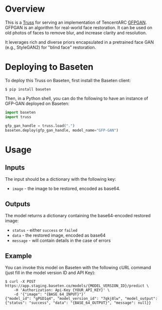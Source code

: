# Overview

This is a [Truss](https://truss.baseten.co/) for serving an implementation of TencentARC
[GFPGAN](https://github.com/TencentARC/GFPGAN). GFPGAN is an algorithm for real-world face restoration.
It can be used on old photos of faces to remove blur, and increase clarity and resolution.

It leverages rich and diverse priors encapsulated in a pretrained face GAN (e.g., StyleGAN2) for
"blind face" restoration.

# Deploying to Baseten

To deploy this Truss on Baseten, first install the Baseten client:

```
$ pip install baseten
```

Then, in a Python shell, you can do the following to have an instance of GFP-GAN deployed
on Baseten:

```python
import baseten
import truss

gfp_gan_handle = truss.load(".")
baseten.deploy(gfp_gan_handle, model_name="GFP-GAN")
```

# Usage

## Inputs
The input should be a dictionary with the following key:
* `image` - the image to be restored, encoded as base64.


## Outputs

The model returns a dictionary containing the base64-encoded restored image:
* `status` - either `success` or `failed`
* `data` - the restored image, encoded as base64
* `message` - will contain details in the case of errors


## Example

You can invoke this model on Baseten with the following cURL command (just fill in the model version ID and API Key):

```
$ curl -X POST https://app.staging.baseten.co/models/{MODEL_VERSION_ID}/predict \
    -H 'Authorization: Api-Key {YOUR_API_KEY}' \
    -d '{"image": "{BASE_64_INPUT}"}'
{"model_id": "gPGD1q4", "model_version_id": "7qkj8lw", "model_output": {"status": "success", "data": "{BASE_64_OUTPUT}", "message": null}}
```